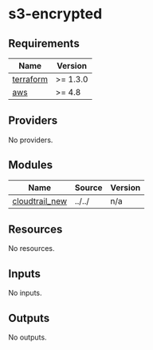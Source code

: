 # s3-encrypted

<!-- BEGINNING OF PRE-COMMIT-TERRAFORM DOCS HOOK -->
## Requirements

| Name | Version |
|------|---------|
| <a name="requirement_terraform"></a> [terraform](#requirement\_terraform) | >= 1.3.0 |
| <a name="requirement_aws"></a> [aws](#requirement\_aws) | >= 4.8 |

## Providers

No providers.

## Modules

| Name | Source | Version |
|------|--------|---------|
| <a name="module_cloudtrail_new"></a> [cloudtrail\_new](#module\_cloudtrail\_new) | ../../ | n/a |

## Resources

No resources.

## Inputs

No inputs.

## Outputs

No outputs.
<!-- END OF PRE-COMMIT-TERRAFORM DOCS HOOK -->
